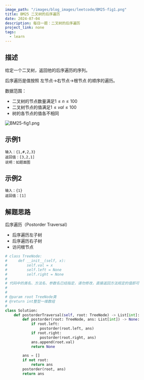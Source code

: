```yaml
---
image_path: "/images/blog_images/leetcode/BM25-fig1.png"
title: BM25 二叉树的后序遍历
date: 2024-07-04
description: 每日一题：二叉树的后序遍历
project_link: none
tags:
  - learn
---
```

## 描述

给定一个二叉树，返回他的后序遍历的序列。

后序遍历是值按照 左节点->右节点->根节点 的顺序的遍历。

数据范围：

- 二叉树的节点数量满足$1≤n≤100$﻿
- 二叉树节点的值满足$1≤val≤100$﻿
- 树的各节点的值各不相同

![BM25-fig1.png](/images/blog_images/leetcode/BM25-fig1.png)

## 示例1

```Plain
输入：{1,#,2,3}
返回值：[3,2,1]
说明：如题面图
```

## 示例2

```Plain
输入：{1}
返回值：[1]
```

## 解题思路

后序遍历（Postorder Traversal）

- 后序遍历左子树
- 后序遍历右子树
- 访问根节点

```Python
# class TreeNode:
#     def __init__(self, x):
#         self.val = x
#         self.left = None
#         self.right = None
#
# 代码中的类名、方法名、参数名已经指定，请勿修改，直接返回方法规定的值即可
#
# 
# @param root TreeNode类 
# @return int整型一维数组
#
class Solution:
    def postorderTraversal(self, root: TreeNode) -> List[int]:
        def postorder(root: TreeNode, ans: List[int]) -> None:
            if root.left:
                postorder(root.left, ans)
            if root.right:
                postorder(root.right, ans)
            ans.append(root.val)
            return None
        
        ans = []
        if not root:
            return ans
        postorder(root, ans)
        return ans
```